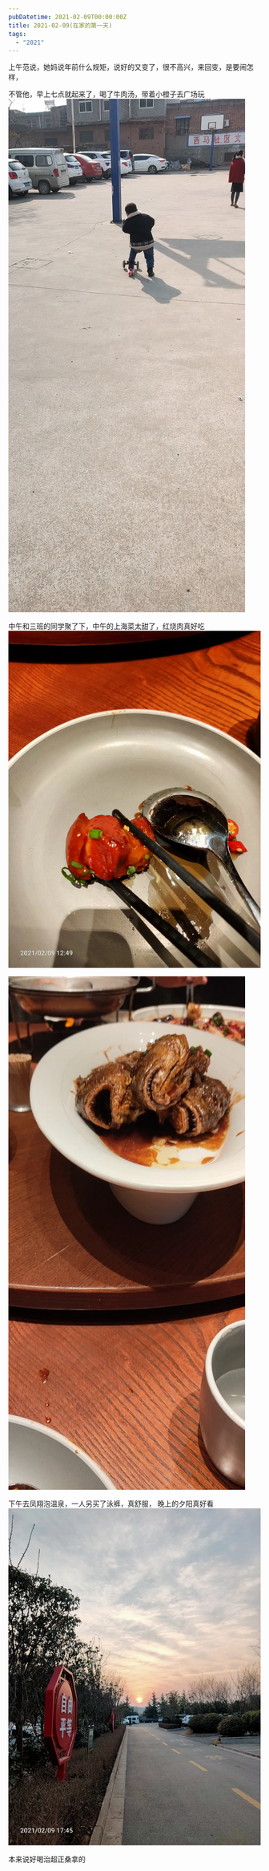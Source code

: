 ```yaml
---
pubDatetime: 2021-02-09T00:00:00Z
title: 2021-02-09(在家的第一天)
tags:
  - "2021"
---
```


上午范说，她妈说年前什么规矩，说好的又变了，很不高兴，来回变，是要闹怎样，


不管他，早上七点就起来了，喝了牛肉汤，带着小橙子去广场玩
![](../../img/6904315-3c8e3e0a515f40b4.jpg)


中午和三班的同学聚了下，中午的上海菜太甜了，红烧肉真好吃![](../../img/6904315-fe8447a8659c280c.jpg)

![](../../img/6904315-a571506c1bf223b0.jpg)


下午去凤翔泡温泉，一人另买了泳裤，真舒服，
晚上的夕阳真好看
![](../../img/6904315-cffe8e39580074b5.jpg)


本来说好喝治超正桑拿的

